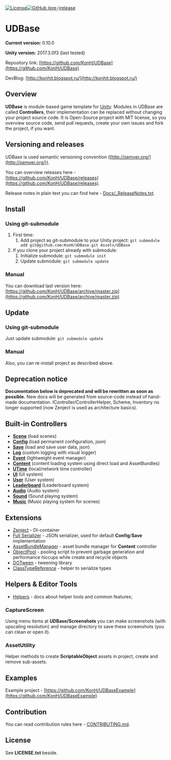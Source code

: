 [![License](https://img.shields.io/badge/license-MIT-blue.svg)](LICENSE.txt)[![GitHub (pre-)release](https://img.shields.io/github/release/qubyte/rubidium/all.svg)]()

# UDBase 

**Current version:** 0.10.0

**Unity version:** 2017.3.0f3 (last tested)

Repository link: [https://github.com/KonH/UDBase](https://github.com/KonH/UDBase)

DevBlog: [http://konhit.blogspot.ru/](http://konhit.blogspot.ru/)

## Overview

**UDBase** is module-based game template for [Unity](https://unity3d.com/). Modules in UDBase are called **Controllers**, their implementation can be replaced without changing your project source code. It is Open-Source project with MIT license, so you overview source code, send pull requests, create your own issues and fork the project, if you want.

## Versioning and releases

UDBase is used semantic versioning convention ([http://semver.org/](http://semver.org/)). 

You can overview releases here - [https://github.com/KonH/UDBase/releases](https://github.com/KonH/UDBase/releases).

Release notes in plain text you can find here - [Docs/_ReleaseNotes.txt](Docs/_ReleaseNotes.txt).

## Install

### Using git-submodule
1. First time: 
	1. Add project as git-submodule to your Unity project: `git submodule add git@github.com:KonH/UDBase.git Assets/UDBase`
2. If you clone your project already with submodule:
	1. Initialize submodule: `git submodule init`
	2. Update submodule: `git submodule update`

### Manual
You can download last version here: [https://github.com/KonH/UDBase/archive/master.zip](https://github.com/KonH/UDBase/archive/master.zip)

## Update

### Using git-submodule
Just update submodule: `git submodule update`

### Manual
Also, you can re-install project as described above.

## Deprecation notice
**Documentation below is deprecated and will be rewritten as soon as possible.** New docs will be generated from source-code instead of hand-made documentation. IController/ControllerHelper, Scheme, Inventory no longer supported (now Zenject is used as architecture basics).

## Built-in Controllers

- **[Scene](Docs/Scene.md)** (load scenes)
- **[Config](Docs/Config.md)** (load permanent configuration, json)
- **[Save](Docs/Save.md)** (load and save user data, json)
- **[Log](Docs/Log.md)** (custom logging with visual logger)
- **[Event](Docs/Event.md)** (lightweight event manager)
- **[Content](Docs/Content.md)** (content loading system using direct load and AssetBundles)
- **[UTime](Docs/UTime.md)** (local/network time controller)
- **[UI](Docs/UI.md)** (UI system)
- **[User](Docs/User.md)** (User system)
- **[Leaderboard](Docs/Leaderboard.md)** (Leaderboard system)
- **[Audio](Docs/Audio.md)** (Audio system)
- **[Sound](Docs/Sound.md)** (Sound playing system)
- **[Music](Docs/Music.md)** (Music playing system for scenes)

## Extensions
- [Zenject](https://github.com/modesttree/Zenject) - DI-container
- [Full Serializer](https://github.com/jacobdufault/fullserializer) - JSON serializer, used for default **Config**/**Save** implementation
- [AssetBundleManager](https://bitbucket.org/Unity-Technologies/assetbundledemo) - asset bundle manager for **Content** controller
- [ObjectPool](https://github.com/UnityPatterns/ObjectPool) - pooling script to prevent garbage generation and performance hiccups while create and recycle objects
- [DOTween](http://dotween.demigiant.com/) - tweening library
- [ClassTypeReference](https://github.com/rotorz/unity3d-class-type-reference) - helper to serialize types

## Helpers & Editor Tools

- [Helpers](Docs/Helpers.md) - docs about helper tools and common features;

### CaptureScreen

Using menu items at **UDBase/Screenshots** you can make screenshots (with upscaling resolution) and manage directory to save these screenshots (you can clean or open it).

### AssetUtility

Helper methods to create **ScriptableObject** assets in project, create and remove sub-assets.

## Examples
Example project - [https://github.com/KonH/UDBaseExample](https://github.com/KonH/UDBaseExample)

## Contribution

You can read contribution rules here - [CONTRIBUTING.md](CONTRIBUTING.md).

## License
See **LICENSE.txt** beside.
